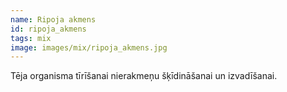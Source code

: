 ```yaml
---
name: Ripoja akmens
id: ripoja_akmens
tags: mix
image: images/mix/ripoja_akmens.jpg
---
```

Tēja organisma tīrīšanai nierakmeņu šķīdināšanai un izvadīšanai.
